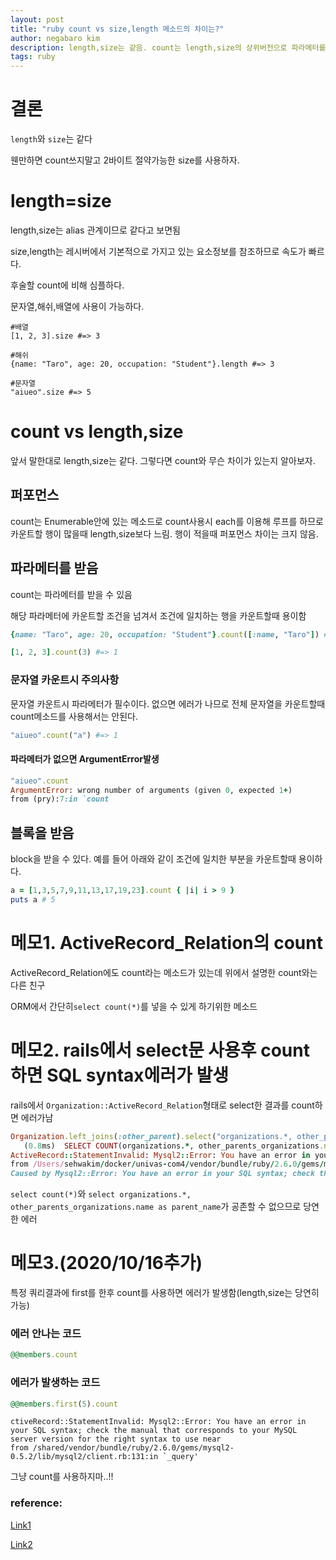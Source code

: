 ```yaml
---
layout: post
title: "ruby count vs size,length 메소드의 차이는?"
author: negabaro kim
description: length,size는 같음. count는 length,size의 상위버전으로 파라메터를 받을 수 있음. 또한 count는 Enumerable안에 있는 메소드로 count사용시 each를 이용해 루프를 하므로 카운트할 행이 많을때 length,size보다 느림.
tags: ruby
---
```


# 결론

`length`와 `size`는 같다

웬만하면 count쓰지말고 2바이트 절약가능한 size를 사용하자.


# length=size

length,size는 alias 관계이므로 같다고 보면됨

size,length는 레시버에서 기본적으로 가지고 있는 요소정보를 참조하므로 속도가 빠르다.

후술할 count에 비해 심플하다.

문자열,해쉬,배열에 사용이 가능하다.

```
#배열
[1, 2, 3].size #=> 3

#해쉬
{name: "Taro", age: 20, occupation: "Student"}.length #=> 3

#문자열
"aiueo".size #=> 5
```


# count vs length,size

앞서 말한대로 length,size는 같다. 그렇다면 count와 무슨 차이가 있는지 알아보자.

## 퍼포먼스

count는 Enumerable안에 있는 메소드로 count사용시 each를 이용해 루프를 하므로 카운트할 행이 많을때 length,size보다 느림.
행이 적을때 퍼포먼스 차이는 크지 않음.


## 파라메터를 받음

count는 파라메터를 받을 수 있음

해당 파라메터에 카운트할 조건을 넘겨서 조건에 일치하는 행을 카운트할때 용이함

```ruby
{name: "Taro", age: 20, occupation: "Student"}.count([:name, "Taro"]) #=> 1

[1, 2, 3].count(3) #=> 1
```

### 문자열 카운트시 주의사항

문자열 카운트시 파라메터가 필수이다.
없으면 에러가 나므로 전체 문자열을 카운트할때 count메소드를 사용해서는 안된다.

```ruby
"aiueo".count("a") #=> 1
```

#### 파라메터가 없으면 ArgumentError발생

```ruby
"aiueo".count
ArgumentError: wrong number of arguments (given 0, expected 1+)
from (pry):7:in `count
```

## 블록을 받음

block을 받을 수 있다. 
예를 들어 아래와 같이 조건에 일치한 부분을 카운트할때 용이하다.

```ruby
a = [1,3,5,7,9,11,13,17,19,23].count { |i| i > 9 }
puts a # 5
```


# 메모1. ActiveRecord_Relation의 count

ActiveRecord_Relation에도 count라는 메소드가 있는데 
위에서 설명한 count와는 다른 친구

ORM에서 간단히`select count(*)`를 넣을 수 있게 하기위한 메소드

# 메모2. rails에서 select문 사용후 count하면 SQL syntax에러가 발생

rails에서 `Organization::ActiveRecord_Relation`형태로 select한 결과를 count하면 에러가남

```ruby
Organization.left_joins(:other_parent).select("organizations.*, other_parents_organizations.name as parent_name").count
   (0.8ms)  SELECT COUNT(organizations.*, other_parents_organizations.name as parent_name) FROM `organizations` LEFT OUTER JOIN `organizations` `other_parents_organizations` ON `other_parents_organizations`.`id` = `organizations`.`organization_other_parent_id`
ActiveRecord::StatementInvalid: Mysql2::Error: You have an error in your SQL syntax; check the manual that corresponds to your MySQL server version for the right syntax to use near '*, other_parents_organizations.name as parent_name) FROM `organizations` LEFT OU' at line 1
from /Users/sehwakim/docker/univas-com4/vendor/bundle/ruby/2.6.0/gems/mysql2-0.5.2/lib/mysql2/client.rb:131:in `_query'
Caused by Mysql2::Error: You have an error in your SQL syntax; check the manual that corresponds to your MySQL server version for the right syntax to use near '*, other_parents_organizations.name as parent_name) FROM `organizations` LEFT OU' at line 1
```

`select count(*)`와 `select organizations.*, other_parents_organizations.name as parent_name`가 공존할 수 없으므로 당연한 에러


# 메모3.(2020/10/16추가)

특정 쿼리결과에 first를 한후 count를 사용하면 에러가 발생함(length,size는 당연히 가능)

### 에러 안나는 코드

```ruby
@@members.count 
```

### 에러가 발생하는 코드

```ruby
@@members.first(5).count
```

```
ctiveRecord::StatementInvalid: Mysql2::Error: You have an error in your SQL syntax; check the manual that corresponds to your MySQL server version for the right syntax to use near
from /shared/vendor/bundle/ruby/2.6.0/gems/mysql2-0.5.2/lib/mysql2/client.rb:131:in `_query'
```

그냥 count를 사용하지마..!!




### reference:

[Link1](https://qiita.com/motoki4917/items/ffc89d955e20b91d1014)

[Link2](https://qiita.com/tacumai/items/28100326874dae9e5f5c)


